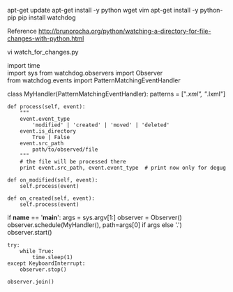 
apt-get update
apt-get install -y python wget vim
apt-get install -y python-pip
pip install watchdog


Reference http://brunorocha.org/python/watching-a-directory-for-file-changes-with-python.html


vi watch_for_changes.py


import time  
import sys
from watchdog.observers import Observer  
from watchdog.events import PatternMatchingEventHandler

class MyHandler(PatternMatchingEventHandler):
    patterns = ["*.xml", "*.lxml"]

    def process(self, event):
        """
        event.event_type 
            'modified' | 'created' | 'moved' | 'deleted'
        event.is_directory
            True | False
        event.src_path
            path/to/observed/file
        """
        # the file will be processed there
        print event.src_path, event.event_type  # print now only for degug

    def on_modified(self, event):
        self.process(event)

    def on_created(self, event):
        self.process(event)

if __name__ == '__main__':
    args = sys.argv[1:]
    observer = Observer()
    observer.schedule(MyHandler(), path=args[0] if args else '.')
    observer.start()

    try:
        while True:
            time.sleep(1)
    except KeyboardInterrupt:
        observer.stop()

    observer.join()
